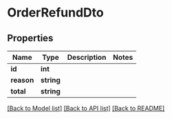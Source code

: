 # OrderRefundDto

## Properties
Name | Type | Description | Notes
------------ | ------------- | ------------- | -------------
**id** | **int** |  | 
**reason** | **string** |  | 
**total** | **string** |  | 

[[Back to Model list]](../../README.md#documentation-for-models) [[Back to API list]](../../README.md#documentation-for-api-endpoints) [[Back to README]](../../README.md)


